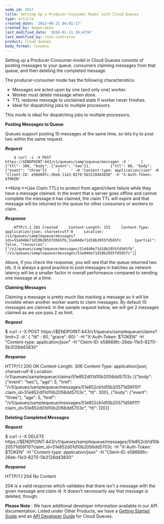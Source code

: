 ```yaml
---
node_id: 3657
title: Setting Up a Producer-Consumer Model with Cloud Queues
type: article
created_date: '2013-08-21 04:01:17'
created_by: megan.meza
last_modified_date: '2016-01-11 20:4736'
last_modified_by: rose.contreras
product: Cloud Queues
body_format: tinymce
---
```


Setting up a Producer-Consumer model in Cloud Queues consists of posting
messages to your queue, consumers claiming messages from that queue, and
then deleting the completed message. 

The producer-consumer mode has the following characteristics:

-   Messages are acted upon by one (and only one) worker.
-   Worker must delete message when done.
-   TTL restores message to unclaimed state if worker never finishes.
-   Ideal for dispatching jobs to multiple processors.

This mode is ideal for dispatching jobs to multiple processors.

**Posting Messages to Queue**

Queues support posting 10 messages at the same time, so lets try to post
two within the same request.

***Request***

        $ curl -i -X POST https://$ENDPOINT:443/v1/queues/samplequeue/messages -d '     [            {"ttl": 300, "body": {"event": "two"}},         {"ttl": 60, "body": {"event": "three"}}     ]     ' -H "Content-type: application/json" -H "Client-ID: e58668fc-26eb-11e3-8270-5b3128d43830" -H "X-Auth-Token: $TOKEN"

**Note:**Use Claim TTLs to protect from agent/client failure while they
have a message claimed.  In the event that a server goes offline and
cannot complete the message it has claimed, the claim TTL will expire
and that message will be returned to the queue for other consumers or
workers to claim.

***Response***

        HTTP/1.1 201 Created     Content-Length: 153     Content-Type: application/json; charset=utf-8     Location: /v1/queues/samplequeue/messages?ids=51e840e71d10b2055fd565fb,51e840e71d10b2055fd565fc      {partial": false, "resources": ["/v1/queues/samplequeue/messages/51e840e71d10b2055fd565fb", "/v1/queues/samplequeue/messages/51e840e71d10b2055fd565fc"]}

Above, if you check the response, you will see that the queue returned
two ids. It is always a good practice to post messages in batches as
network latency will be a smaller factor in overall performance compared
to sending one message at a time.

**Claiming Messages**

Claiming a message is pretty much like marking a message so it will be
invisible when another worker wants to claim messages. By default 10
messages are claimed. In the sample request below, we will get 2
messages claimed as we use pass 2 as limit.

***Request***

\$ curl -i -X POST
https://\$ENDPOINT:443/v1/queues/samplequeue/claims?limit=2 -d ' { "ttl"
: 60, "grace": 60} ' -H "X-Auth-Token: \$TOKEN" -H "Content-type:
application/json" -H "Client-ID: e58668fc-26eb-11e3-8270-5b3128d43830"

***Response***

HTTP/1.1 200 OK Content-Length: 306 Content-Type: application/json;
charset=utf-8 Location:
/v1/queues/samplequeue/claims/51e852d01d10b2056dd5703c [{"body":
{"event": "two"}, "age": 5, "href":
"/v1/queues/samplequeue/messages/51e852cb1d10b20571d56f10?claim\_id=51e852d01d10b2056dd5703c",
"ttl": 300}, {"body": {"event": "three"}, "age": 5, "href":
"/v1/queues/samplequeue/messages/51e852cb1d10b20571d56f11?claim\_id=51e852d01d10b2056dd5703c",
"ttl": 120}]

**Deleting Completed Messages**

***Request***

\$ curl -i -X DELETE
https://\$ENDPOINT:443/v1/queues/samplequeue/messages/51e852cb1d10b20571d56f10?claim\_id=51e852d01d10b2056dd5703c
-H "X-Auth-Token: \$TOKEN" -H "Content-type: application/json" -H
"Client-ID: e58668fc-26eb-11e3-8270-5b3128d43830"

***Response***

HTTP/1.1 204 No Content

204 is a valid response which validates that there isn't a message with
the given message and claim id. It doesn't necessarily say that message
is deleted, though.

**Please Note** : We have additional developer information available in
our API documentation. Listed under Other Products, we have a [Getting
Started
Guide](http://docs-internal.rackspace.com/queues/api/v1.0/cq-gettingstarted/content/doc-change-history.html)
and an [API Developer
Guide](http://docs-internal.rackspace.com/queues/api/v1.0/cq-devguide/content/overview.html)
for Cloud Queues.


